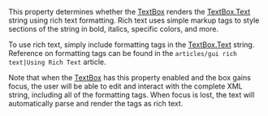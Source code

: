 This property determines whether the [TextBox](https://developer.roblox.com/en-us/api-reference/class/TextBox) renders the [TextBox.Text](https://developer.roblox.com/en-us/api-reference/property/TextBox/Text) string using rich text formatting. Rich text uses simple markup tags to style sections of the string in bold, italics, specific colors, and more.

To use rich text, simply include formatting tags in the [TextBox.Text](https://developer.roblox.com/en-us/api-reference/property/TextBox/Text) string. Reference on formatting tags can be found in the `articles/gui rich text|Using Rich Text` article.

Note that when the [TextBox](https://developer.roblox.com/en-us/api-reference/class/TextBox) has this property enabled and the box gains focus, the user will be able to edit and interact with the complete XML string, including all of the formatting tags. When focus is lost, the text will automatically parse and render the tags as rich text.